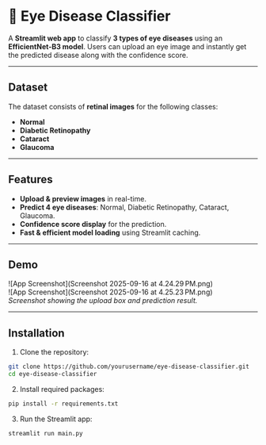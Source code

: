 # 👀 Eye Disease Classifier

A **Streamlit web app** to classify **3 types of eye diseases** using an **EfficientNet-B3 model**. Users can upload an eye image and instantly get the predicted disease along with the confidence score.

---

## Dataset

The dataset consists of **retinal images** for the following classes:

- **Normal**  
- **Diabetic Retinopathy**  
- **Cataract**  
- **Glaucoma**

---

## Features

- **Upload & preview images** in real-time.  
- **Predict 4 eye diseases**: Normal, Diabetic Retinopathy, Cataract, Glaucoma.  
- **Confidence score display** for the prediction.  
- **Fast & efficient model loading** using Streamlit caching.  

---

## Demo

![App Screenshot](Screenshot 2025-09-16 at 4.24.29 PM.png)  
![App Screenshot](Screenshot 2025-09-16 at 4.25.23 PM.png)  
*Screenshot showing the upload box and prediction result.*


---

## Installation

1. Clone the repository:

```bash
git clone https://github.com/yourusername/eye-disease-classifier.git
cd eye-disease-classifier
```

2. Install required packages:

```bash
pip install -r requirements.txt
```

3. Run the Streamlit app:

```bash
streamlit run main.py
```
